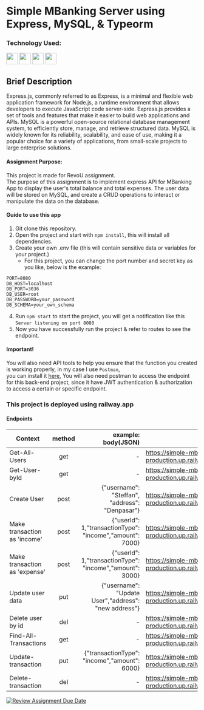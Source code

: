 # Simple MBanking Server using Express, MySQL, & Typeorm

### Technology Used:

<p align="left">    
<img src="https://cdn.jsdelivr.net/gh/devicons/devicon/icons/javascript/javascript-original.svg" width="30"
                height="30" />
<img src="https://cdn.jsdelivr.net/gh/devicons/devicon/icons/express/express-original.svg" width="30"
                height="30" />
<img src="https://cdn.jsdelivr.net/gh/devicons/devicon/icons/mysql/mysql-original.svg" width="30"
                height="30" />
<img src="https://cdn.jsdelivr.net/gh/devicons/devicon/icons/nodejs/nodejs-original.svg" width="30"
                height="30"/>
                
</p>

## Brief Description

Express.js, commonly referred to as Express, is a minimal and flexible web application framework for Node.js, a runtime environment that allows developers to execute JavaScript code server-side. Express.js provides a set of tools and features that make it easier to build web applications and APIs. MySQL is a powerful open-source relational database management system, to efficiently store, manage, and retrieve structured data. MySQL is widely known for its reliability, scalability, and ease of use, making it a popular choice for a variety of applications, from small-scale projects to large enterprise solutions.

#### Assignment Purpose:

This project is made for RevoU assignment.<br>
The purpose of this assignment is to implement express API for MBanking App to display the user's total balance and total expenses. The user data will be stored on MySQL, and create a CRUD operations to interact or manipulate the data on the database.

#### Guide to use this app

1. Git clone this repository.
2. Open the project and start with `npm install`, this will install all dependencies.
3. Create your own .env file (this will contain sensitive data or variables for your project.)
   - For this project, you can change the port number and secret key as you like, below is the example:

```env
PORT=8080
DB_HOST=localhost
DB_PORT=3036
DB_USER=root
DB_PASSWORD=your_password
DB_SCHEMA=your_own_schema
```

4. Run `npm start` to start the project, you will get a notification like this `Server listening on port 8080`
5. Now you have successfully run the project & refer to routes to see the endpoint.

#### Important!

You will also need API tools to help you ensure that the function you created is working properly, in my case I use `Postman`, <br>
you can install it [here](https://www.postman.com/), You will also need postman to access the endpoint for this back-end project, since it have JWT authentication & authorization to access a certain or specific endpoint.

### This project is deployed using railway.app

#### Endpoints

| Context                       | method |                                      example: body(JSON) | endpoint                                                                         |
| ----------------------------- | :----: | -------------------------------------------------------: | -------------------------------------------------------------------------------- |
| Get-All-Users                 |  get   |                                                        - | https://simple-mbanking-server-production.up.railway.app/api/users               |
| Get-User-byId                 |  get   |                                                        - | https://simple-mbanking-server-production.up.railway.app/api/users/2             |
| Create User                   |  post  |           {"username": "Steffan", "address": "Denpasar"} | https://simple-mbanking-server-production.up.railway.app/api/users/              |
| Make transaction as 'income'  |  post  | {"userId": 1,"transactionType": "income","amount": 7000} | https://simple-mbanking-server-production.up.railway.app/api/user/transactions   |
| Make transaction as 'expense' |  post  | {"userId": 1,"transactionType": "income","amount": 3000} | https://simple-mbanking-server-production.up.railway.app/api/user/transactions/  |
| Update user data              |  put   |     {"username": "Update User","address": "new address"} | https://simple-mbanking-server-production.up.railway.app/api/users/2             |
| Delete user by id             |  del   |                                                        - | https://simple-mbanking-server-production.up.railway.app/api/users/5             |
| Find-All-Transactions         |  get   |                                                        - | https://simple-mbanking-server-production.up.railway.app/api/user/transactions/  |
| Update-transaction            |  put   |             {"transactionType": "income","amount": 6000} | https://simple-mbanking-server-production.up.railway.app/api/user/transactions/2 |
| Delete-transaction            |  del   |                                                        - | https://simple-mbanking-server-production.up.railway.app/api/user/transactions/2 |




[![Review Assignment Due Date](https://classroom.github.com/assets/deadline-readme-button-24ddc0f5d75046c5622901739e7c5dd533143b0c8e959d652212380cedb1ea36.svg)](https://classroom.github.com/a/Z42oEjTh)
